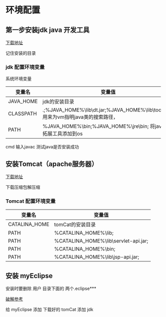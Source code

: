 # 环境配置

## 第一步安装jdk java 开发工具

[下载地址](https://www.oracle.com/technetwork/java/javase/downloads/jdk8-downloads-2133151.html)

 记住安装的目录

### jdk 配置环境变量

系统环境变量

变量名 | 变量值
-|-
JAVA_HOME | jdk的安装目录
CLASSPATH | .;%JAVA_HOME%\lib\dt.jar;%JAVA_HOME%\lib\tools.jar;     用来为vm指明java类的搜索路径，
PATH | %JAVA_HOME%\bin;%JAVA_HOME%\jre\bin;    将java的拓展工具添加到os

cmd 输入javac 测试java是否安装成功

## 安装Tomcat（apache服务器）

[下载地址](https://tomcat.apache.org/download-90.cgi)

下载压缩包解压缩

### Tomcat 配置环境变量

变量名 | 变量值
-|-
CATALINA_HOME | tomCat的安装目录
PATH | %CATALINA_HOME%\lib;
PATH | %CATALINA_HOME%\lib\servlet-api.jar;
PATH | %CATALINA_HOME%\bin;
PATH | %CATALINA_HOME%\lib\jsp-api.jar;

## 安装 myEclipse

安装时要删除 用户 目录下面的 两个.eclipse***

[破解参考](https://blog.csdn.net/niuba123456/article/details/81038877)

给 myEclipse 添加 下载好的  tomCat   添加 jdk